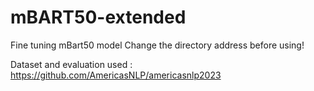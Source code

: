 # mBART50-extended
Fine tuning mBart50 model 
Change the directory address before using!

Dataset and evaluation used : https://github.com/AmericasNLP/americasnlp2023
